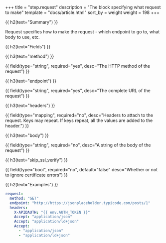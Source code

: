 +++
title = "step.request"
description = "The block specifying what request to make"
template = "docs/article.html"
sort_by = weight
weight = 198
+++


{{ h2(text="Summary") }}

Request specifies how to make the request - which endpoint to go to, what body to use, etc.

{{ h2(text="Fields") }}

{{ h3(text="method") }}

{{ field(type="string", required="yes", desc="The HTTP method of the request") }}

{{ h3(text="endpoint") }}

{{ field(type="string", required="yes", desc="The complete URL of the request") }}

{{ h3(text="headers") }}

{{ field(type="mapping", required="no", desc="Headers to attach to the request. Keys may repeat. If keys repeat, all the values are added to the header.") }}

{{ h3(text="body") }}

{{ field(type="string", required="no", desc="A string of the body of the request") }}

{{ h3(text="skip_ssl_verify") }}

{{ field(type="bool", required="no", default="false" desc="Whether or not to ignore certificate errors") }}

{{ h2(text="Examples") }}

```yaml
request:
  method: "GET"
  endpoint: "http://https://jsonplaceholder.typicode.com/posts/1"
  headers:
    X-APIDAUTH: "{{ env.AUTH_TOKEN }}"
    Accept: "application/json"
    Accept: "application/ld+json"
    Accept:
      - "application/json"
      - "application/ld+json"
```